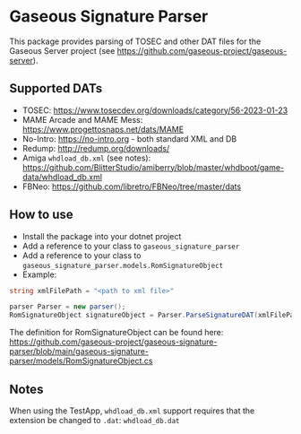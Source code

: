 # Gaseous Signature Parser

This package provides parsing of TOSEC and other DAT files for the Gaseous Server project (see https://github.com/gaseous-project/gaseous-server).

## Supported DATs
* TOSEC: https://www.tosecdev.org/downloads/category/56-2023-01-23
* MAME Arcade and MAME Mess: https://www.progettosnaps.net/dats/MAME
* No-Intro: https://no-intro.org - both standard XML and DB
* Redump: http://redump.org/downloads/
* Amiga `whdload_db.xml` (see notes): https://github.com/BlitterStudio/amiberry/blob/master/whdboot/game-data/whdload_db.xml
* FBNeo: https://github.com/libretro/FBNeo/tree/master/dats

## How to use

* Install the package into your dotnet project
* Add a reference to your class to ```gaseous_signature_parser```
* Add a reference to your class to ```gaseous_signature_parser.models.RomSignatureObject```
* Example:
```c#
string xmlFilePath = "<path to xml file>"

parser Parser = new parser();
RomSignatureObject signatureObject = Parser.ParseSignatureDAT(xmlFilePath);
```

The definition for RomSignatureObject can be found here: https://github.com/gaseous-project/gaseous-signature-parser/blob/main/gaseous-signature-parser/models/RomSignatureObject.cs

## Notes
When using the TestApp, `whdload_db.xml` support requires that the extension be changed to `.dat`: `whdload_db.dat`